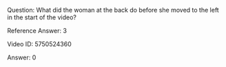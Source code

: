 Question: What did the woman at the back do before she moved to the left in the start of the video?

Reference Answer: 3

Video ID: 5750524360

Answer: 0

